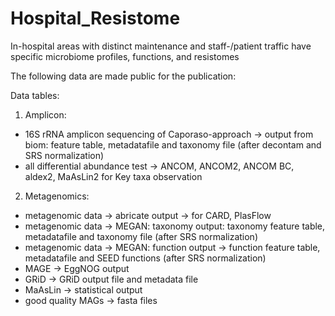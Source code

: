 # Hospital_Resistome
In-hospital areas with distinct maintenance and staff-/patient traffic have specific microbiome profiles, functions, and resistomes

The following data are made public for the publication:

Data tables:

1) Amplicon:
- 16S rRNA amplicon sequencing of Caporaso-approach -> output from biom: feature table, metadatafile and taxonomy file (after decontam and SRS normalization)
- all differential abundance test -> ANCOM, ANCOM2, ANCOM BC, aldex2, MaAsLin2 for Key taxa observation
  
2) Metagenomics:
- metagenomic data -> abricate output -> for CARD, PlasFlow
- metagenomic data -> MEGAN: taxonomy output: taxonomy feature table, metadatafile and taxonomy file (after SRS                 normalization)
- metagenomic data -> MEGAN: function output -> function feature table, metadatafile and SEED functions (after SRS             normalization)
- MAGE -> EggNOG output
- GRiD -> GRiD output file and metadata file
- MaAsLin -> statistical output
- good quality MAGs -> fasta files

